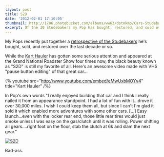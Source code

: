 ```yaml
---
layout: post
title: S2D
date: '2012-02-01 17:10:05'
thumbnail: http://i706.photobucket.com/albums/ww63/dstnkmp/Cars-Studebakers/IMG_7824_nosign.jpg
excerpt: Of the 30 Studebakers my Pop has bought, restored, and sold over the years, the black beauty known as "S2D" is still my favorite of all...
---
```


My Pops recently put together a <a href="http://s706.photobucket.com/albums/ww63/dstnkmp/Cars-Studebakers/?albumview=slideshow">retrospective of the Studebakers</a> he's bought, sold, and restored over the last decade or so.

While the <a href="http://s706.photobucket.com/albums/ww63/dstnkmp/Ute%20and%20Kart/">Kart Hauler</a> has gotten some serious attention and appeared at the Grand National Roadster Show four times now, the black beauty known as "S2D" is still my favorite of all. Here's an awesome video made with VHS "pause button editing" of that great car...

{% youtube src="http://www.youtube.com/embed/eMwUxbMOYv4" title="Kart Hauler" /%}

In Pop's own words "I really enjoyed building that car and I think I really nailed it from an appearance standpoint. I had a lot of fun with it...drove it over 30,000 miles. I wish I could keep them all, but since I can't I'm glad it sold it which enabled more adventures with some other cars. [...] Easy launch...even with the locker rear end, those little rear tires would just smoke unless I was easy on the gas/clutch until it was rolling. Power shifting all gears....right foot on the floor, stab the clutch at 6k and slam the next gear."

<a href="http://s706.photobucket.com/albums/ww63/dstnkmp/Cars-Studebakers/?action=view&amp;current=IMG_7824_nosign.jpg" target="_blank"><img src="http://i706.photobucket.com/albums/ww63/dstnkmp/Cars-Studebakers/IMG_7824_nosign.jpg" border="0" alt="S2D"></a>

Bad-ass.
